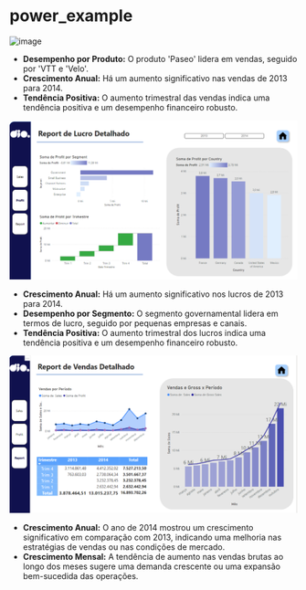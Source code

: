 # power_example

![image](https://github.com/user-attachments/assets/f0e7d42a-2a07-487b-9edf-ec8c845d1bf2)

-   **Desempenho por Produto:** O produto 'Paseo' lidera em vendas, seguido por 'VTT e 'Velo'.
-   **Crescimento Anual:** Há um aumento significativo nas vendas de 2013 para 2014.
-   **Tendência Positiva:** O aumento trimestral das vendas indica uma tendência positiva e um desempenho financeiro robusto.

![Alt text](image.png)

-   **Crescimento Anual:** Há um aumento significativo nos lucros de 2013 para 2014.
-   **Desempenho por Segmento:** O segmento governamental lidera em termos de lucro, seguido por pequenas empresas e canais.
-   **Tendência Positiva:** O aumento trimestral dos lucros indica uma tendência positiva e um desempenho financeiro robusto.

![Alt text](image-1.png)

-   **Crescimento Anual:** O ano de 2014 mostrou um crescimento significativo em comparação com 2013, indicando uma melhoria nas estratégias de vendas ou nas condições de mercado.
-   **Crescimento Mensal:** A tendência de aumento nas vendas brutas ao longo dos meses sugere uma demanda crescente ou uma expansão bem-sucedida das operações.